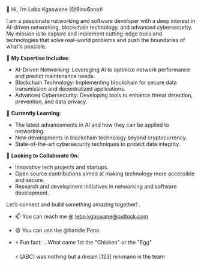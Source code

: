 👋 Hi, I’m Lebo Kgaswane (@9ino6ano)!

I am a passionate networking and software developer with a deep interest in AI-driven networking, blockchain technology, and advanced cybersecurity. My mission is to explore and implement cutting-edge tools and technologies that solve real-world problems and push the boundaries of what's possible.

🚀 **My Expertise Includes**:
- AI-Driven Networking: Leveraging AI to optimize network performance and predict maintenance needs.
- Blockchain Technology: Implementing blockchain for secure data transmission and decentralized applications.
- Advanced Cybersecurity: Developing tools to enhance threat detection, prevention, and data privacy.

🌱 **Currently Learning**:
- The latest advancements in AI and how they can be applied to networking.
- New developments in blockchain technology beyond cryptocurrency.
- State-of-the-art cybersecurity techniques to protect data integrity.

🤝 **Looking to Collaborate On**:
- Innovative tech projects and startups.
- Open source contributions aimed at making technology more accessible and secure.
- Research and development initiatives in networking and software development.

Let’s connect and build something amazing together!
.
- 📫 You can reach me @ lebo.kgaswane@outlook.com
- 😄 You can use the @handle Pana
- ⚡ Fun fact: ...What came 1st the "Chicken" or the "Egg"
  
  ⚡ [ABC] was nothing but a dream [123] ninonano is the team
<!---
9ino6ano/9ino6ano is a ✨ special ✨ repository because its `README.md` (this file) appears on your GitHub profile.
You can click the Preview link to take a look at your changes.
--->
